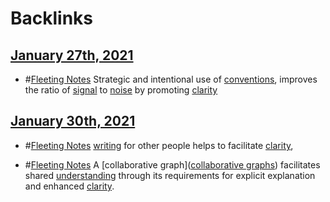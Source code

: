 
# Backlinks
## [January 27th, 2021](<January 27th, 2021.md>)
- #[Fleeting Notes](<Fleeting Notes.md>) Strategic and intentional use of [conventions](<conventions.md>), improves the ratio of [signal](<signal.md>) to [noise](<noise.md>) by promoting [clarity](<clarity.md>)

## [January 30th, 2021](<January 30th, 2021.md>)
- #[Fleeting Notes](<Fleeting Notes.md>) [writing](<writing.md>) for other people helps to facilitate [clarity](<clarity.md>),

- #[Fleeting Notes](<Fleeting Notes.md>) A [collaborative graph]([collaborative graphs](<collaborative graphs.md>)) facilitates shared [understanding](<understanding.md>) through its requirements for explicit explanation and enhanced [clarity](<clarity.md>).

